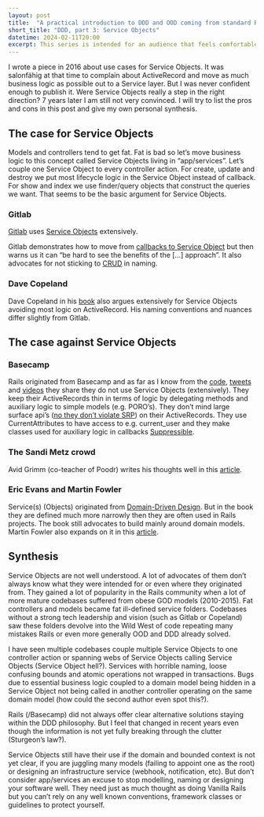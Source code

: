 ```yaml
---
layout: post
title:  "A practical introduction to DDD and OOD coming from standard Rails, part 3 : Service Objects"
short_title: "DDD, part 3: Service Objects"
datetime: 2024-02-11T20:00
excerpt: This series is intended for an audience that feels comfortable with the basics of Ruby and Rails and wants to learn how to add practical DDD and OOD principles to their toolkit to improve the quality of their code.
---
```

I wrote a piece in 2016 about use cases for Service Objects. It was salonfähig at that time to complain about ActiveRecord and move as much business logic as possible out to a Service layer. But I was never confident enough to publish it. Were Service Objects really a step in the right direction? 7 years later I am still not very convinced. I will try to list the pros and cons in this post and give my own personal synthesis.

## The case for Service Objects

Models and controllers tend to get fat. Fat is bad so let’s move business logic to this concept called Service Objects living in “app/services”. Let’s couple one Service Object to every controller action. For create, update and destroy we put most lifecycle logic in the Service Object instead of callback. For show and index we use finder/query objects that construct the queries we want. That seems to be the basic argument for Service Objects.

### Gitlab

[Gitlab](https://gitlab.com/gitlab-org/gitlab) uses [Service Objects](https://docs.gitlab.com/ee/development/reusing_abstractions.html#service-classes) extensively.

Gitlab demonstrates how to move from [callbacks to Service Object](https://docs.gitlab.com/ee/development/backend/ruby_style_guide.html#example-of-moving-from-a-callback-to-a-service) but then warns us it can “be hard to see the benefits of the […] approach”. It also advocates for not sticking to [CRUD](https://docs.gitlab.com/ee/development/reusing_abstractions.html#service-classes) in naming.

### Dave Copeland

Dave Copeland in his [book](https://sustainable-rails.com/) also argues extensively for Service Objects avoiding most logic on ActiveRecord. His naming conventions and nuances differ slightly from Gitlab.

## The case against Service Objects

### Basecamp

Rails originated from Basecamp and as far as I know from the [code](https://dev.37signals.com/series/code-i-like/), [tweets](https://twitter.com/dhh/status/272455453630406656?s=20&t=VztxGfN6ZoKQnksPlCBpVA) and [videos](https://www.youtube.com/watch?v=m1jOWu7woKM) they share they do not use Service Objects (extensively). They keep their ActiveRecords thin in terms of logic by delegating methods and auxiliary logic to simple models (e.g. PORO’s). They don’t mind large surface api’s ([no they don’t violate SRP](https://www.oreilly.com/library/view/working-effectively-with/0131177052/)) on their ActiveRecords. They use CurrentAttributes to have access to e.g. current_user and they make classes used for auxiliary logic in callbacks [Suppressible](https://gist.github.com/tomafro/054d7d1a7c40ade27405599289196a54). 

### The Sandi Metz crowd

Avid Grimm (co-teacher of Poodr) writes his thoughts well in this [article](https://avdi.codes/service-objects/).

### Eric Evans and Martin Fowler

Service(s) (Objects) originated from [Domain-Driven Design](https://www.amazon.com/Domain-Driven-Design-Tackling-Complexity-Software/dp/0321125215/ref=as_li_ss_tl?s=books&ie=UTF8&qid=1509374681&sr=1-1&keywords=domain+driven+design&linkCode=sl1&tag=thlafa-20&linkId=c80725c168a095a86c3c9f742ddd0446). But in the book they are defined much more narrowly then they are often used in Rails projects. The book still advocates to build mainly around domain models. Martin Fowler also expands on it in this [article](https://martinfowler.com/bliki/AnemicDomainModel.html).

## Synthesis

Service Objects are not well understood. A lot of advocates of them don’t always know what they were intended for or even where they originated from. They gained a lot of popularity in the Rails community when a lot of more mature codebases suffered from obese GOD models (2010-2015). Fat controllers and models became fat ill-defined service folders. Codebases without a strong tech leadership and vision (such as Gitlab or Copeland) saw these folders devolve into the Wild West of code repeating many mistakes Rails or even more generally OOD and DDD already solved. 

I have seen multiple codebases couple multiple Service Objects to one controller action or spanning webs of Service Objects calling Service Objects (Service Object hell?). Services with horrible naming, loose confusing bounds and atomic operations not wrapped in transactions. Bugs due to essential business logic coupled to a domain model being hidden in a Service Object not being called in another controller operating on the same domain model (how could the second author even spot this?).

Rails (/Basecamp) did not always offer clear alternative solutions staying within the DDD philosophy. But I feel that changed in recent years even though the information is not yet fully breaking through the clutter (Sturgeon’s law?).  

Service Objects still have their use if the domain and bounded context is not yet clear, if you are juggling many models (failing to appoint one as the root) or designing an infrastructure service (webhook, notification, etc). But don’t consider app/services an excuse to stop modelling, naming or designing your software well. They need just as much thought as doing Vanilla Rails but you can’t rely on any well known conventions, framework classes or guidelines to protect yourself.
